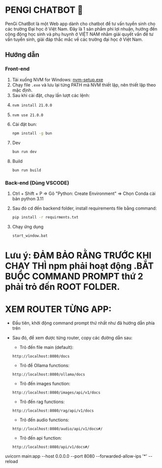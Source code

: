 # PENGI CHATBOT 👋

PenGi ChatBot là một Web app dành cho chatbot để tư vấn tuyển sinh cho các trường Đại học ở Việt Nam. Đây là 1 sản phẩm phi lợi nhuận,
hướng đến cộng động học sinh và phụ huynh ở VIỆT NAM nhằm giải quyết vấn đề tư vấn tuyển sinh, giải đáp thắc mắc về các trường đại học
ở Việt Nam.

## Hướng dẫn

### Front-end

1. Tải xuống NVM for Windows: [nvm-setup.exe](https://github.com/coreybutler/nvm-windows/releases/download/1.1.12/nvm-setup.exe)
2. Chạy file `.exe` và lưu lại từng PATH mà NVM thiết lập, nên thiết lập theo mặc định.
3. Sau khi cài đặt, chạy lần lượt các lệnh:
4. ```bash
   nvm install 21.0.0
   ```
5. ```bash
   nvm use 21.0.0
   ```
6. Cài đặt bun:
   ```bash
   npm install -g bun
   ```
7. Dev
   ```bash
   bun run dev
   ```
8. Build
   ```bash
   bun run build
   ```

### Back-end (Dùng VSCODE)

1. Ctrl + Shift + P => Gõ "Python: Create Environment" => Chọn Conda cài bản python 3.11

2. Sau đó cd đến backend folder, install requirements file bằng command:
   ```bash
   pip install -r requirments.txt
   ```
3. Chạy ứng dụng
   ```bash
   start_window.bat
   ```

# Lưu ý: ĐẢM BẢO RẰNG TRƯỚC KHI CHẠY THÌ npm phải hoạt động .BẮT BUỘC COMMAND PROMPT thứ 2 phải trỏ đến ROOT FOLDER.

# XEM ROUTER TỪNG APP:

- Đầu tiên, khởi động command prompt thứ nhất như đã hướng dẫn phía trên
- Sau đó, để xem được từng router, copy các đường dẫn sau:

  - Trỏ đến file main (default):

  ```text
  http://localhost:8080/docs
  ```

  - Trỏ để Ollama functions:

  ```text
  http://localhost:8080/ollama/docs
  ```

  - Trỏ đến images function:

  ```text
  http://localhost:8080/images/api/v1/docs
  ```

  - Trỏ đến rag functions:

  ```text
  http://localhost:8080/rag/api/v1/docs
  ```

  - Trỏ đến audio functions:

  ```text
  http://localhost:8080/audio/api/v1/docs#/
  ```

  - Trỏ đến api function:

  ```text
  http://localhost:8080/api/v1/docs#/
  ```

uvicorn main:app --host 0.0.0.0 --port 8080 --forwarded-allow-ips '\*' --reload
